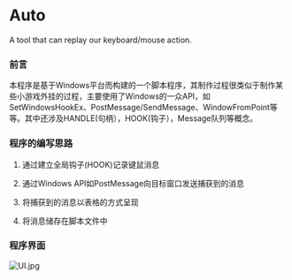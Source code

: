 # Auto
A tool that can replay our keyboard/mouse action.



### 前言

本程序是基于Windows平台而构建的一个脚本程序，其制作过程很类似于制作某些小游戏外挂的过程，主要使用了Windows的一众API，如SetWindowsHookEx、PostMessage/SendMessage、WindowFromPoint等等。其中还涉及HANDLE(句柄），HOOK(钩子），Message队列等概念。



### 程序的编写思路

1. 通过建立全局钩子(HOOK)记录键鼠消息

2. 通过Windows API如PostMessage向目标窗口发送捕获到的消息
3. 将捕获到的消息以表格的方式呈现
4. 将消息储存在脚本文件中



### 程序界面

![UI.jpg](https://i.loli.net/2021/06/19/ZneDBQ4FREp8NIm.jpg)

